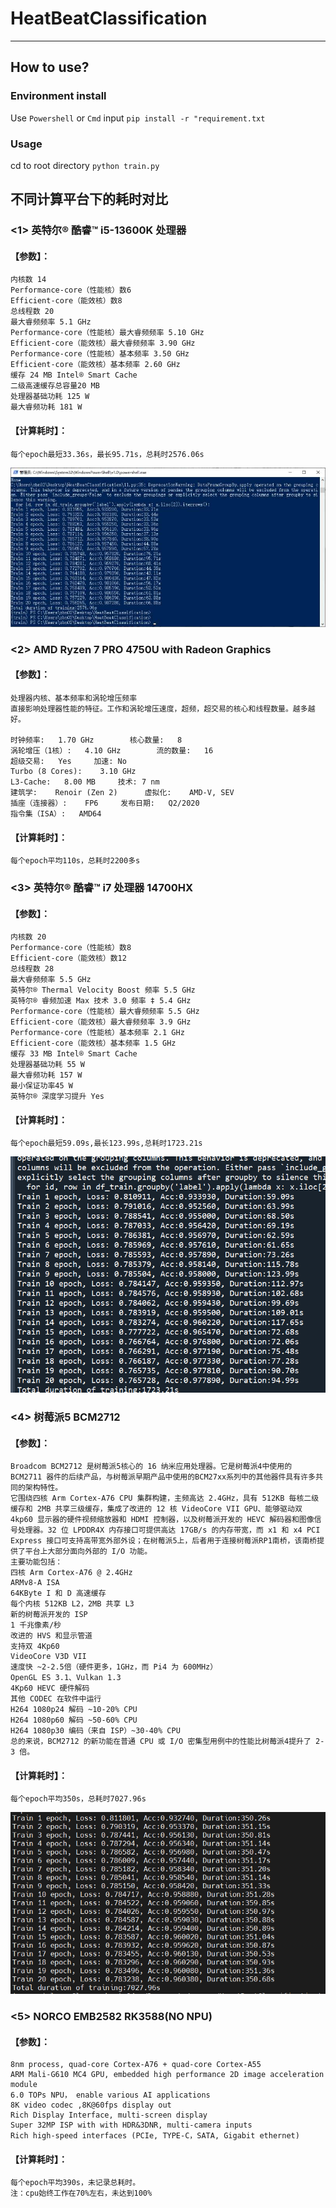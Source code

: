 # HeatBeatClassification

---

## How to use?

### Environment install
Use `Powershell` or `Cmd` input
`pip install -r "requirement.txt`
### Usage
cd to root directory
`python train.py`

## 不同计算平台下的耗时对比

### <1> 英特尔® 酷睿™ i5-13600K 处理器
#### 【参数】：
```
内核数 14
Performance-core（性能核）数6
Efficient-core（能效核）数8
总线程数 20
最大睿频频率 5.1 GHz
Performance-core（性能核）最大睿频频率 5.10 GHz
Efficient-core（能效核）最大睿频频率 3.90 GHz
Performance-core（性能核）基本频率 3.50 GHz
Efficient-core（能效核）基本频率 2.60 GHz
缓存 24 MB Intel® Smart Cache
二级高速缓存总容量20 MB
处理器基础功耗 125 W
最大睿频功耗 181 W
```
#### 【计算耗时】：
```
每个epoch最短33.36s，最长95.71s，总耗时2576.06s
```
![alt text](b242318ad84ef538d954545b5581991.jpg)


### <2> AMD Ryzen 7 PRO 4750U with Radeon Graphics
#### 【参数】：
```
处理器内核、基本频率和涡轮增压频率
直接影响处理器性能的特征。工作和涡轮增压速度，超频，超交易的核心和线程数量。越多越好。

时钟频率:	1.70 GHz	 	核心数量:	8
涡轮增压（1核）:	4.10 GHz	 	流的数量:	16
超级交易:	Yes	 	加速:	No
Turbo (8 Cores):	3.10 GHz	 
L3-Cache:	8.00 MB	 	技术:	7 nm
建筑学:	Renoir (Zen 2)	 	虚拟化:	AMD-V, SEV
插座（连接器）:	FP6	 	发布日期:	Q2/2020
指令集（ISA）:	AMD64	
``` 
#### 【计算耗时】：
```
每个epoch平均110s，总耗时2200多s
```
### <3> 英特尔® 酷睿™ i7 处理器 14700HX
#### 【参数】：
```
内核数 20
Performance-core（性能核）数8
Efficient-core（能效核）数12
总线程数 28
最大睿频频率 5.5 GHz
英特尔® Thermal Velocity Boost 频率 5.5 GHz
英特尔® 睿频加速 Max 技术 3.0 频率 ‡ 5.4 GHz
Performance-core（性能核）最大睿频频率 5.5 GHz
Efficient-core（能效核）最大睿频频率 3.9 GHz
Performance-core（性能核）基本频率 2.1 GHz
Efficient-core（能效核）基本频率 1.5 GHz
缓存 33 MB Intel® Smart Cache
处理器基础功耗 55 W
最大睿频功耗 157 W
最小保证功率45 W
英特尔® 深度学习提升 Yes
```
#### 【计算耗时】：
```
每个epoch最短59.09s,最长123.99s,总耗时1723.21s
```
![alt text](ccbf83e2876a71888c2fd571d183df0.png)

### <4> 树莓派5 BCM2712
#### 【参数】：
```
Broadcom BCM2712 是树莓派5核心的 16 纳米应用处理器。它是树莓派4中使用的 BCM2711 器件的后续产品，与树莓派早期产品中使用的BCM27xx系列中的其他器件具有许多共同的架构特性。
它围绕四核 Arm Cortex-A76 CPU 集群构建，主频高达 2.4GHz，具有 512KB 每核二级缓存和 2MB 共享三级缓存，集成了改进的 12 核 VideoCore VII GPU、能够驱动双 4kp60 显示器的硬件视频缩放器和 HDMI 控制器，以及树莓派开发的 HEVC 解码器和图像信号处理器。32 位 LPDDR4X 内存接口可提供高达 17GB/s 的内存带宽，而 x1 和 x4 PCI Express 接口可支持高带宽外部外设；在树莓派5上，后者用于连接树莓派RP1南桥，该南桥提供了平台上大部分面向外部的 I/O 功能。
主要功能包括：
四核 Arm Cortex-A76 @ 2.4GHz
ARMv8-A ISA
64KByte I 和 D 高速缓存
每个内核 512KB L2，2MB 共享 L3
新的树莓派开发的 ISP
1 千兆像素/秒
改进的 HVS 和显示管道
支持双 4Kp60
VideoCore V3D VII
速度快 ~2-2.5倍（硬件更多，1GHz，而 Pi4 为 600MHz）
OpenGL ES 3.1、Vulkan 1.3
4Kp60 HEVC 硬件解码
其他 CODEC 在软件中运行
H264 1080p24 解码 ~10-20% CPU
H264 1080p60 解码 ~50-60% CPU
H264 1080p30 编码（来自 ISP）~30-40% CPU
总的来说，BCM2712 的新功能在普通 CPU 或 I/O 密集型用例中的性能比树莓派4提升了 2-3 倍。
```
#### 【计算耗时】：
```
每个epoch平均350s，总耗时7027.96s
```
![alt text](6c157fe84b8f2a3f6fbfa602a1e8fe5.png)

### <5> NORCO EMB2582 RK3588(NO NPU)
#### 【参数】：
```
8nm process, quad-core Cortex-A76 + quad-core Cortex-A55
ARM Mali-G610 MC4 GPU, embedded high performance 2D image acceleration module
6.0 TOPs NPU， enable various AI applications
8K video codec ,8K@60fps display out
Rich Display Interface, multi-screen display
Super 32MP ISP with with HDR&3DNR, multi-camera inputs
Rich high-speed interfaces (PCIe, TYPE-C，SATA, Gigabit ethernet)
```
#### 【计算耗时】：
```
每个epoch平均390s，未记录总耗时。
注：cpu始终工作在70%左右，未达到100%
```

